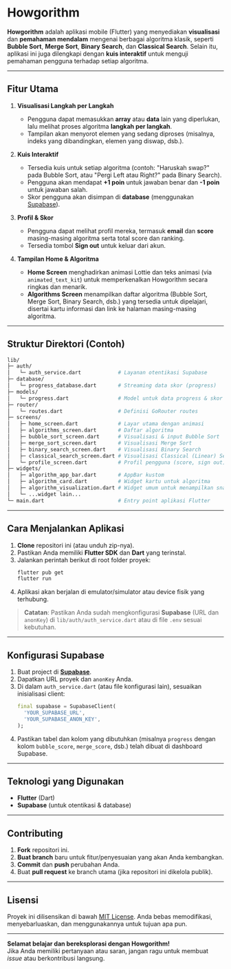# Howgorithm

**Howgorithm** adalah aplikasi mobile (Flutter) yang menyediakan **visualisasi** dan **pemahaman mendalam** mengenai berbagai algoritma klasik, seperti **Bubble Sort**, **Merge Sort**, **Binary Search**, dan **Classical Search**. Selain itu, aplikasi ini juga dilengkapi dengan **kuis interaktif** untuk menguji pemahaman pengguna terhadap setiap algoritma.

---

## Fitur Utama

1. **Visualisasi Langkah per Langkah**  
   - Pengguna dapat memasukkan **array** atau **data** lain yang diperlukan, lalu melihat proses algoritma **langkah per langkah**.  
   - Tampilan akan menyorot elemen yang sedang diproses (misalnya, indeks yang dibandingkan, elemen yang diswap, dsb.).  

2. **Kuis Interaktif**  
   - Tersedia kuis untuk setiap algoritma (contoh: "Haruskah swap?" pada Bubble Sort, atau "Pergi Left atau Right?" pada Binary Search).  
   - Pengguna akan mendapat **+1 poin** untuk jawaban benar dan **-1 poin** untuk jawaban salah.  
   - Skor pengguna akan disimpan di **database** (menggunakan [Supabase](https://supabase.com/)).

3. **Profil & Skor**  
   - Pengguna dapat melihat profil mereka, termasuk **email** dan **score** masing-masing algoritma serta total score dan ranking.  
   - Tersedia tombol **Sign out** untuk keluar dari akun.

4. **Tampilan Home & Algoritma**  
   - **Home Screen** menghadirkan animasi Lottie dan teks animasi (via `animated_text_kit`) untuk memperkenalkan Howgorithm secara ringkas dan menarik.  
   - **Algorithms Screen** menampilkan daftar algoritma (Bubble Sort, Merge Sort, Binary Search, dsb.) yang tersedia untuk dipelajari, disertai kartu informasi dan link ke halaman masing-masing algoritma.

---

## Struktur Direktori (Contoh)

```bash
lib/
├─ auth/
│   └─ auth_service.dart            # Layanan otentikasi Supabase
├─ database/
│   └─ progress_database.dart       # Streaming data skor (progress)
├─ models/
│   └─ progress.dart                # Model untuk data progress & skor
├─ router/
│   └─ routes.dart                  # Definisi GoRouter routes
├─ screens/
│   ├─ home_screen.dart             # Layar utama dengan animasi
│   ├─ algorithms_screen.dart       # Daftar algoritma
│   ├─ bubble_sort_screen.dart      # Visualisasi & input Bubble Sort
│   ├─ merge_sort_screen.dart       # Visualisasi Merge Sort
│   ├─ binary_search_screen.dart    # Visualisasi Binary Search
│   ├─ classical_search_screen.dart # Visualisasi Classical (Linear) Search
│   └─ profile_screen.dart          # Profil pengguna (score, sign out)
├─ widgets/
│   ├─ algorithm_app_bar.dart       # AppBar kustom
│   ├─ algorithm_card.dart          # Widget kartu untuk algoritma
│   ├─ algorithm_visualization.dart # Widget umum untuk menampilkan snapshot
│   └─ ...widget lain...
└─ main.dart                        # Entry point aplikasi Flutter
```

---

## Cara Menjalankan Aplikasi

1. **Clone** repositori ini (atau unduh zip-nya).
2. Pastikan Anda memiliki **Flutter SDK** dan **Dart** yang terinstal.  
3. Jalankan perintah berikut di root folder proyek:
   ```bash
   flutter pub get
   flutter run
   ```
4. Aplikasi akan berjalan di emulator/simulator atau device fisik yang terhubung.

> **Catatan**: Pastikan Anda sudah mengkonfigurasi **Supabase** (URL dan `anonKey`) di `lib/auth/auth_service.dart` atau di file `.env` sesuai kebutuhan.

---

## Konfigurasi Supabase

1. Buat project di [**Supabase**](https://supabase.com/).  
2. Dapatkan URL proyek dan `anonKey` Anda.  
3. Di dalam `auth_service.dart` (atau file konfigurasi lain), sesuaikan inisialisasi client:
   ```dart
   final supabase = SupabaseClient(
     'YOUR_SUPABASE_URL',
     'YOUR_SUPABASE_ANON_KEY',
   );
   ```
4. Pastikan tabel dan kolom yang dibutuhkan (misalnya `progress` dengan kolom `bubble_score`, `merge_score`, dsb.) telah dibuat di dashboard Supabase.

---

## Teknologi yang Digunakan

- **Flutter** (Dart)  
- **Supabase** (untuk otentikasi & database)  
---

## Contributing

1. **Fork** repositori ini.  
2. **Buat branch** baru untuk fitur/penyesuaian yang akan Anda kembangkan.  
3. **Commit** dan **push** perubahan Anda.  
4. Buat **pull request** ke branch utama (jika repositori ini dikelola publik).  

---

## Lisensi

Proyek ini dilisensikan di bawah [MIT License](LICENSE). Anda bebas memodifikasi, menyebarluaskan, dan menggunakannya untuk tujuan apa pun.  

---

**Selamat belajar dan bereksplorasi dengan Howgorithm!**  
Jika Anda memiliki pertanyaan atau saran, jangan ragu untuk membuat _issue_ atau berkontribusi langsung.

